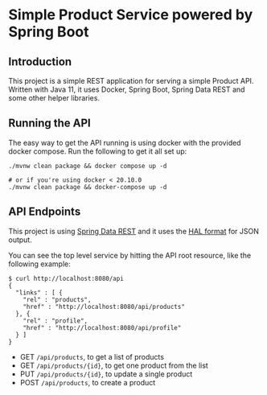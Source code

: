 Simple Product Service powered by Spring Boot
===

## Introduction

This project is a simple REST application for serving a simple Product API. Written with Java 11, it uses Docker, Spring Boot, Spring Data REST and some other helper libraries.

## Running the API

The easy way to get the API running is using docker with the provided docker compose. Run the following to get it all set up:

```shell
./mvnw clean package && docker compose up -d

# or if you're using docker < 20.10.0
./mvnw clean package && docker-compose up -d
```

## API Endpoints

This project is using [Spring Data REST](https://spring.io/projects/spring-data-rest) and it uses the [HAL format](https://stateless.group/hal_specification.html) for JSON output.

You can see the top level service by hitting the API root resource, like the following example:

```shell
$ curl http://localhost:8080/api
{
  "links" : [ {
    "rel" : "products",
    "href" : "http://localhost:8080/api/products"
  }, {
    "rel" : "profile",
    "href" : "http://localhost:8080/api/profile"
  } ]
}
```

- GET `/api/products`, to get a list of products
- GET `/api/products/{id}`, to get one product from the list
- PUT `/api/products/{id}`, to update a single product
- POST `/api/products`, to create a product
